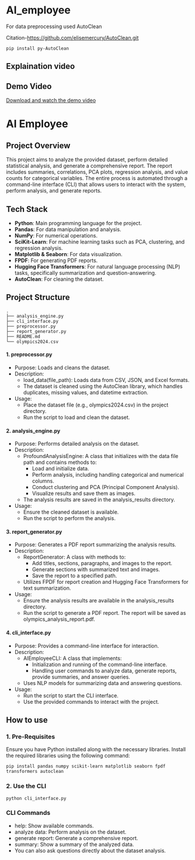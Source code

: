 # AI_employee

For data preprocessing used AutoClean

Citation-https://github.com/elisemercury/AutoClean.git

```
pip install py-AutoClean
```

## Explaination video


## Demo Video

[Download and watch the demo video](assignment_explaination_chirag.mkv)
# AI Employee

## Project Overview

This project aims to analyze the provided dataset, perform detailed statistical analysis, and generate a comprehensive report. The report includes summaries, correlations, PCA plots, regression analysis, and value counts for categorical variables. The entire process is automated through a command-line interface (CLI) that allows users to interact with the system, perform analysis, and generate reports.

## Tech Stack

- **Python**: Main programming language for the project.
- **Pandas**: For data manipulation and analysis.
- **NumPy**: For numerical operations.
- **SciKit-Learn**: For machine learning tasks such as PCA, clustering, and regression analysis.
- **Matplotlib & Seaborn**: For data visualization.
- **FPDF**: For generating PDF reports.
- **Hugging Face Transformers**: For natural language processing (NLP) tasks, specifically summarization and question-answering.
- **AutoClean**: For cleaning the dataset.

## Project Structure

```plaintext
.
├── analysis_engine.py
├── cli_interface.py
├── preprocessor.py
├── report_generator.py
├── README.md
└── olympics2024.csv
```
#### 1. preprocessor.py
- Purpose: Loads and cleans the dataset.
- Description:
  - load_data(file_path): Loads data from CSV, JSON, and Excel formats.
  - The dataset is cleaned using the AutoClean library, which handles duplicates, missing values, and datetime extraction.
- Usage:
  - Place the dataset file (e.g., olympics2024.csv) in the project directory.
  - Run the script to load and clean the dataset.

#### 2. analysis_engine.py
- Purpose: Performs detailed analysis on the dataset.
- Description:
  - ProfoundAnalysisEngine: A class that initializes with the data file path and contains methods to:
    - Load and initialize data.
    - Perform analysis, including handling categorical and numerical columns.
    - Conduct clustering and PCA (Principal Component Analysis).
    - Visualize results and save them as images.
  - The analysis results are saved in the analysis_results directory.
- Usage:
  - Ensure the cleaned dataset is available.
  - Run the script to perform the analysis.

#### 3. report_generator.py
- Purpose: Generates a PDF report summarizing the analysis results.
- Description:
  - ReportGenerator: A class with methods to:
    - Add titles, sections, paragraphs, and images to the report.
    - Generate sections with summarized text and images.
    - Save the report to a specified path.
  - Utilizes FPDF for report creation and Hugging Face Transformers for text summarization.
- Usage:
  - Ensure the analysis results are available in the analysis_results directory.
  - Run the script to generate a PDF report. The report will be saved as olympics_analysis_report.pdf.

#### 4. cli_interface.py
- Purpose: Provides a command-line interface for interaction.
- Description:
  - AIEmployeeCLI: A class that implements:
    - Initialization and running of the command-line interface.
    - Handling user commands to analyze data, generate reports, provide summaries, and answer queries.
  - Uses NLP models for summarizing data and answering questions.
- Usage:
  - Run the script to start the CLI interface.
  - Use the provided commands to interact with the project.


## How to use

### 1. Pre-Requisites

Ensure you have Python installed along with the necessary libraries. Install the required libraries using the following command:

```
pip install pandas numpy scikit-learn matplotlib seaborn fpdf transformers autoclean
```

### 2. Use the CLI

```
python cli_interface.py
```

### CLI Commands

- help: Show available commands.
- analyze data: Perform analysis on the dataset.
- generate report: Generate a comprehensive report.
- summary: Show a summary of the analyzed data.
- You can also ask questions directly about the dataset analysis.
